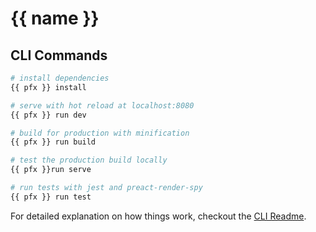# {{ name }}

## CLI Commands

``` bash
# install dependencies
{{ pfx }} install

# serve with hot reload at localhost:8080
{{ pfx }} run dev

# build for production with minification
{{ pfx }} run build

# test the production build locally
{{ pfx }}run serve

# run tests with jest and preact-render-spy 
{{ pfx }} run test
```

For detailed explanation on how things work, checkout the [CLI Readme](https://github.com/developit/preact-cli/blob/master/README.md).
